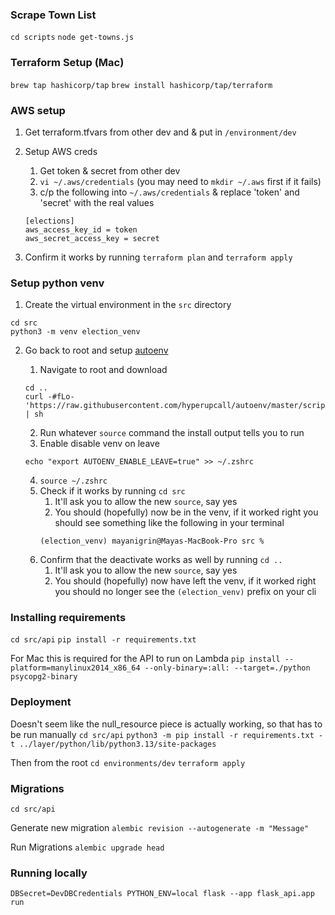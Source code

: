 ### Scrape Town List

`cd scripts`
`node get-towns.js`

### Terraform Setup (Mac)

`brew tap hashicorp/tap`
`brew install hashicorp/tap/terraform`

### AWS setup

1. Get terraform.tfvars from other dev and & put in `/environment/dev`
1. Setup AWS creds

    1. Get token & secret from other dev
    1. `vi ~/.aws/credentials` (you may need to `mkdir ~/.aws` first if it fails)
    1. c/p the following into `~/.aws/credentials` & replace 'token' and 'secret' with the real values

    ```
    [elections]
    aws_access_key_id = token
    aws_secret_access_key = secret
    ```

1. Confirm it works by running `terraform plan` and `terraform apply`

### Setup python venv

1. Create the virtual environment in the `src` directory

```
cd src
python3 -m venv election_venv
```

2. Go back to root and setup [autoenv](https://github.com/hyperupcall/autoenv)

    1. Navigate to root and download

    ```
    cd ..
    curl -#fLo- 'https://raw.githubusercontent.com/hyperupcall/autoenv/master/scripts/install.sh' | sh
    ```

    2. Run whatever `source` command the install output tells you to run
    3. Enable disable venv on leave

    ```
    echo "export AUTOENV_ENABLE_LEAVE=true" >> ~/.zshrc
    ```

    4. `source ~/.zshrc`
    5. Check if it works by running `cd src`
        1. It'll ask you to allow the new `source`, say yes
        1. You should (hopefully) now be in the venv, if it worked right you should see something like the following in your terminal
        ```
        (election_venv) mayanigrin@Mayas-MacBook-Pro src %
        ```
    6. Confirm that the deactivate works as well by running `cd ..`
        1. It'll ask you to allow the new `source`, say yes
        1. You should (hopefully) now have left the venv, if it worked right you should no longer see the `(election_venv)` prefix on your cli

### Installing requirements

`cd src/api`
`pip install -r requirements.txt`

For Mac this is required for the API to run on Lambda
`pip install --platform=manylinux2014_x86_64 --only-binary=:all: --target=./python psycopg2-binary`

### Deployment

Doesn't seem like the null_resource piece is actually working, so that has to be run manually
`cd src/api`
`python3 -m pip install -r requirements.txt -t ../layer/python/lib/python3.13/site-packages`

Then from the root
`cd environments/dev`
`terraform apply`

### Migrations

`cd src/api`

Generate new migration
`alembic revision --autogenerate -m "Message"`

Run Migrations
`alembic upgrade head`

### Running locally

`DBSecret=DevDBCredentials PYTHON_ENV=local flask --app flask_api.app run`
